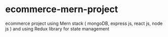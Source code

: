 # ecommerce-mern-project
ecommerce project using Mern stack ( mongoDB, express js, react js, node js ) and using Redux library for state management
